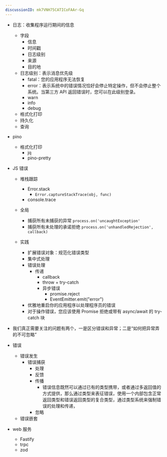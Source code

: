 ```yaml
---
discussionID: mk7VNH75CATICoFAAr-Gq
---
```


- 日志：收集程序运行期间的信息
  - 字段
    - 信息
    - 时间戳
    - 日志级别
    - 来源
    - 目的地
  - 日志级别：表示消息优先级
    - fatal：您的应用程序无法恢复
    - error：表示系统中的错误情况恰好会停止特定操作，但不会停止整个系统。当第三方 API 返回错误时，您可以在此级别登录。
    - warn
    - info
    - debug
  - 格式化打印
  - 持久化
  - 查询
- pino
  - 格式化打印
    - jq
    - pino-pretty
- JS 错误
  - 堆栈跟踪
    - Error.stack 
      - `Error.captureStackTrace(obj, func)`
    - console.trace
  - 全局
    - 捕获所有未捕获的异常 `process.on('uncaughtException'`
    - 捕获所有未处理的承诺拒绝 `process.on('unhandledRejection', callback)`




  - 实践
    - 扩展错误对象：规范化错误类型
    - 集中式处理
    - 错误处理
      - 传递
        - callback 
        - throw + try-catch
        - 异步错误
          - promise.reject
          - EventEmitter.emit("error")
    - 优雅地重启你的应用程序以处理程序员的错误
    - 对于操作错误，您应该使用 Promise 拒绝或带有 async/await 的 try-catch 块






- 我们真正需要关注的问题有两个，一是区分错误和异常；二是“如何把异常弄的不可忽略”






- 错误
    - 错误发生
      - 错误捕获
        - 处理
        - 反馈
        - 传播
          - 错误信息既然可以通过已有的类型携带，或者通过多返回值的方式提供，那么通过类型来表征错误，使用一个内部包含正常返回类型和错误返回类型的复合类型，通过类型系统来强制错误的处理和传递，
        - 忽略
    - 错误嵌套










- web 服务
  - Fastify
  - trpc
  - zod